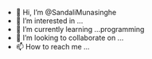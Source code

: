 - 👋 Hi, I’m @SandaliMunasinghe
- 👀 I’m interested in ...
- 🌱 I’m currently learning ...programming
- 💞️ I’m looking to collaborate on ...
- 📫 How to reach me ...

<!---
SandaliMunasinghe/SandaliMunasinghe is a ✨ special ✨ repository because its `README.md` (this file) appears on your GitHub profile.
You can click the Preview link to take a look at your changes.
--->

